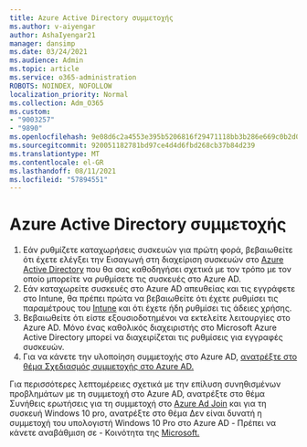 ```yaml
---
title: Azure Active Directory συμμετοχής
ms.author: v-aiyengar
author: AshaIyengar21
manager: dansimp
ms.date: 03/24/2021
ms.audience: Admin
ms.topic: article
ms.service: o365-administration
ROBOTS: NOINDEX, NOFOLLOW
localization_priority: Normal
ms.collection: Adm_O365
ms.custom:
- "9003257"
- "9890"
ms.openlocfilehash: 9e08d6c2a4553e395b5206816f29471118bb3b286e669c0b2d07a740e2a3c749
ms.sourcegitcommit: 920051182781bd97ce4d4d6fbd268cb37b84d239
ms.translationtype: MT
ms.contentlocale: el-GR
ms.lasthandoff: 08/11/2021
ms.locfileid: "57894551"
---
```

# <a name="azure-active-directory-join"></a>Azure Active Directory συμμετοχής

1. Εάν ρυθμίζετε καταχωρήσεις συσκευών για πρώτη φορά, βεβαιωθείτε ότι έχετε ελέγξει την Εισαγωγή στη διαχείριση συσκευών στο [Azure Active Directory](https://docs.microsoft.com/azure/active-directory/devices/overview) που θα σας καθοδηγήσει σχετικά με τον τρόπο με τον οποίο μπορείτε να ρυθμίσετε τις συσκευές στο Azure AD. 
1. Εάν καταχωρείτε συσκευές στο Azure AD απευθείας και τις εγγράφετε στο Intune, θα πρέπει πρώτα [](https://docs.microsoft.com/mem/intune/fundamentals/licenses-assign) να βεβαιωθείτε ότι έχετε ρυθμίσει τις παραμέτρους του [Intune](https://docs.microsoft.com/mem/intune/enrollment/device-enrollment) και ότι έχετε ήδη ρυθμίσει τις άδειες χρήσης.
1. Βεβαιωθείτε ότι είστε εξουσιοδοτημένοι να εκτελείτε λειτουργίες στο Azure AD. Μόνο ένας καθολικός διαχειριστής στο Microsoft Azure Active Directory μπορεί να διαχειρίζεται τις ρυθμίσεις για εγγραφές συσκευών.
1. Για να κάνετε την υλοποίηση συμμετοχής στο Azure AD, [ανατρέξτε στο θέμα Σχεδιασμός συμμετοχής στο Azure AD.](https://docs.microsoft.com/azure/active-directory/devices/azureadjoin-plan)

Για περισσότερες λεπτομέρειες σχετικά με την επίλυση συνηθισμένων προβλημάτων με τη συμμετοχή στο Azure AD, ανατρέξτε στο θέμα Συνήθεις ερωτήσεις για τη συμμετοχή στο [Azure Ad Join](https://docs.microsoft.com/azure/active-directory/devices/faq) και για τη συσκευή Windows 10 pro, ανατρέξτε στο θέμα Δεν είναι δυνατή η συμμετοχή του υπολογιστή Windows 10 Pro στο Azure AD - Πρέπει να κάνετε αναβάθμιση σε - Κοινότητα της [Microsoft.](https://answers.microsoft.com/en-us/msoffice/forum/msoffice_install-mso_win10-mso_365hp/unable-to-join-windows-10-pro-machine-to-azure-ad/abb1ca7d-b317-45ec-a628-e1c10eae2900)

